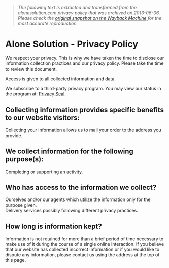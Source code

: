 > *The following text is extracted and transformed from the alonesolution.com privacy policy that was archived on 2013-06-06. Please check the [original snapshot on the Wayback Machine](https://web.archive.org/web/20130606064013id_/http%3A//www.alonesolution.com%3Fentry%3Dpolicy) for the most accurate reproduction.*

# Alone Solution - Privacy Policy

We respect your privacy. This is why we have taken the time to disclose our information collection practices and our privacy policy. Please take the time to review this document.

Access is given to all collected information and data.

We subscribe to a third-party privacy program. You may view our status in the program at: [Privacy Seal](http://www.alonesolution.com/?entry=privacy-seal).

## Collecting information provides specific benefits to our website visitors:

Collecting your information allows us to mail your order to the address you provide.

## We collect information for the following purpose(s):

Completing or supporting an activity.

## Who has access to the information we collect?

Ourselves and/or our agents which utilize the information only for the purpose given.  
Delivery services possibly following different privacy practices.

## How long is information kept?

Information is not retained for more than a brief period of time necessary to make use of it during the course of a single online interaction. If you believe that our website has collected incorrect information or if you would like to dispute any information, please contact us using the address at the top of this page.
